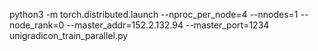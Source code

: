 python3 -m torch.distributed.launch --nproc_per_node=4 --nnodes=1 --node_rank=0 --master_addr=152.2.132.94 --master_port=1234 unigradicon_train_parallel.py
